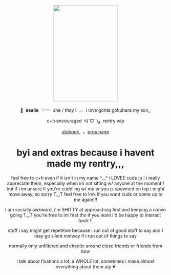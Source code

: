 <p align="center">
    <img src="https://file.garden/Z1OpYh3OMHUM4tMG/DRS_-_Gonta_Gokuhara_W_Rank_Card_08.webp" width="200" height="300" />    
</p>

<p align="center">
    🦭 ‎ <b>sealie</b> ‎ 𓎟𓎟 ‎ she / <i>they</i> ! ‎ ⸝⸝ ‎ i love gonta gokuhara my son,,
</p>
<p align="center">
    c+h encouraged ‎ ٩(ˊᗜˋ )و ‎ rentry wip
<p align="center">
   <a href="https://sorrowfulseal.atabook.org/"> atabook </a> ‎ ‎ ｡ ‎ <a href="https://en.pronouns.page/@sorrowfulseal"> prns page </a>
</p>

</h1><h1 align="center">
    byi and extras because i havent made my rentry,,, 
</h1>
<p align="center">
    feel free to c+h even if it isn't in my name ^__^ i LOVEE cuds :p ! i really appreciate them, especially when im not sitting w/ anyone at the moment!! but if i im unsure if you're cuddling w/ me or you js spawned on top i might move away, so sorry T__T feel free to lmk if you want cuds or come up to me again!!!
</p>
<p align="center">
    i am socially awkward, i'm SHITTY at approaching first and keeping a convo going T__T you're free to int first tho if you want i'd be happy to interact back !!
</p>
<p align="center">
    stuff i say might get repetitive because i run out of good stuff to say and I may go silent midway if i run out of things to say
</p>
<p align="center">
    normally only unfiltered and chaotic around close friends or friends from bsw
</p>
<p align="center">
    i talk about fixations a lot, a WHOLE lot, sometimes i make almost everything about them atp 💔
</p>

